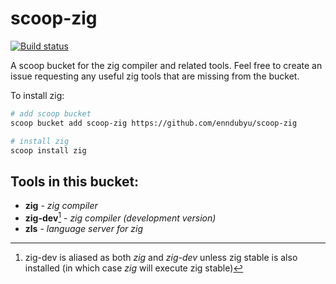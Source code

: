 # scoop-zig
[![Build status](https://ci.appveyor.com/api/projects/status/7tl21hvdnb3ysl36?svg=true)](https://ci.appveyor.com/project/enndubyu/scoop-zig)

A scoop bucket for the zig compiler and related tools. Feel free to create an issue requesting any useful zig tools that are missing from the bucket.

To install zig:

```sh
# add scoop bucket
scoop bucket add scoop-zig https://github.com/enndubyu/scoop-zig

# install zig
scoop install zig
```

## Tools in this bucket:
- **zig** - *zig compiler* 
- **zig-dev**[^1] - *zig compiler (development version)*
- **zls** - *language server for zig*

[^1]: zig-dev is aliased as both *zig* and *zig-dev* unless zig stable is also installed (in which case *zig* will execute zig stable)
